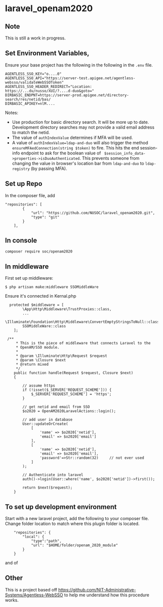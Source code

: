 # laravel_openam2020


## Note
This is still a work in progress. 

## Set Environment Variables, 
Ensure your base project has the following in the following in the `.env` file. 

```
AGENTLESS_SSO_KEY="o....0"
AGENTLESS_SSO_API="https://server-test.apigee.net/agentless-websso/validateWebSSOToken"
AGENTLESS_SSO_HEADER_REDIRECT="Location: https://...du/nusso/XUI/?....d-duo&goto="
DIRBASIC_ENDPNT=https://server-prod.apigee.net/directory-search/res/netid/bas/
DIRBASIC_APIKEY=nlM....
```
Notes: 
- Use production for basic directory search. It will be more up to date. Development 
directory searches may not provide a valid email address to match the netid. 
- The value of `authIndexValue` determines if MFA will be used. 
- A value of `authIndexValue=ldap-and-duo` will also trigger the method `ensureMFAedConnection(string $token)` to fire. This hits the end session-info endpoint to ask for the boolean value of ` $session_info_data->properties->isDuoAuthenticated`. This prevents someone from changing the value in browser's location bar from `ldap-and-duo` to `ldap-registry` (by passing MFA).

## Set up Repo
In the composer file, add
```
"repositories": [
        {
            "url": "https://github.com/NUSOC/laravel_openam2020.git",
            "type": "git"
        }
    ],
```

## In console
```
composer require soc/openam2020
```

## In middleware

First set up middleware:
```
$ php artisan make:middleware SSOMiddleWare
```

Ensure it's connected in Kernal.php 
```
  protected $middleware = [
        \App\Http\Middleware\TrustProxies::class,
        ...
        \Illuminate\Foundation\Http\Middleware\ConvertEmptyStringsToNull::class,
        SSOMiddleWare::class
    ];
```


```
 /**
     * This is the piece of middleware that connects Laravel to the
     * OpenAM/SSO module. 
     *
     * @param \Illuminate\Http\Request $request
     * @param \Closure $next
     * @return mixed
     */
    public function handle(Request $request, Closure $next)
    {

        // assume https
        if (!isset($_SERVER['REQUEST_SCHEME'])) {
            $_SERVER['REQUEST_SCHEME'] = 'https';
        }

        // get netid and email from SSO
        $o2020 = OpenAM2020LaravelActions::login();

        // add user in database
        User::updateOrCreate(
            [
                'name' => $o2020['netid'],
                'email' => $o2020['email']
            ],
            [
                'name' => $o2020['netid'],
                'email' => $o2020['email'],
                'password'=>Str::random(32)     // not ever used
            ]
        );

        // Authenticate into laravel
        auth()->login(User::where('name', $o2020['netid'])->first());

        return $next($request);
    }

```


## To set up development environment
Start with a new laravel project, add the following to your composer file. Change folder location to match where this plugin folder is located. 

```
    "repositories": {
        "local": {
            "type":"path",
            "url": "$HOME/folder/openam_2020_module"
        }
    }
```

and of 

## Other
This is a project based off https://github.com/NIT-Administrative-Systems/Agentless-WebSSO to help me understand how this procedure works. 

